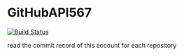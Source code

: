 # GitHubAPI567
[![Build Status](https://travis-ci.org/Rosovski/GitHubAPI567.svg?branch=master)](https://travis-ci.org/Rosovski/GitHubAPI567)

read the commit record of this account for each repository
